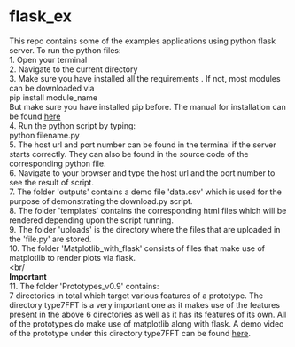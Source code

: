 # flask_ex
This repo contains some of the examples applications using python flask server. To run the python files:<br/>
    1. Open your terminal <br/>
    2. Navigate to the current directory <br/>
    3. Make sure you have installed all the requirements . If not, most modules can be downloaded via <br/>
          pip install module_name <br/>
      But make sure you have installed pip before. The manual for installation can be found <a href = "https://pip.pypa.io/en/stable/installing/"> here</a><br/>
    4. Run the python script by typing: <br/>
          python filename.py<br/>
    5. The host url and port number can be found in the terminal if the server starts correctly. They can also be found in the source code of the corresponding python file. <br/>
    6. Navigate to your browser and type the host url and the port number to see the result of script. <br/>
    7. The folder 'outputs' contains a demo file 'data.csv' which is used for the purpose of demonstrating the download.py script.<br/>
    8. The folder 'templates' contains the corresponding html files which will be rendered depending upon the script running.<br/>
    9. The folder 'uploads' is the directory where the files that are uploaded in the 'file.py' are stored.<br/>
    10. The folder 'Matplotlib_with_flask' consists of files that make use of matplotlib to render plots via flask.<br/><br/<br/>
    <b>Important</b><br/>
    11. The folder 'Prototypes_v0.9' contains:<br/>
        7 directories in total which target various features of a prototype. The directory type7FFT is a very important one as it makes use of the features present in the above 6 directories as well as it has its features of its own. All of the prototypes do make use of matplotlib along with flask. A demo video of the prototype under this directory type7FFT can be found <a href = "https://drive.google.com/file/d/0BwrSYlOsMCyWQXF4TVNtVnVvS2M/view?usp=sharing" target = "_blank">here</a>.
